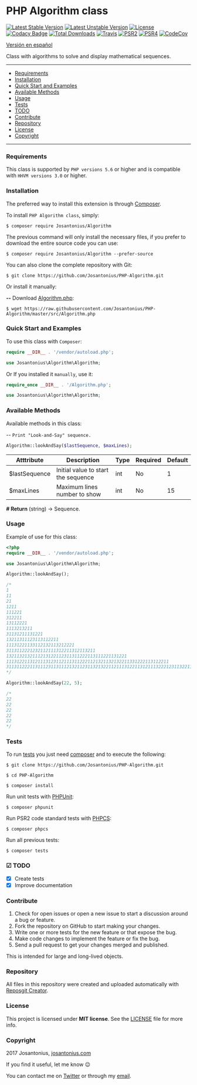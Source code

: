 # PHP Algorithm class

[![Latest Stable Version](https://poser.pugx.org/josantonius/Algorithm/v/stable)](https://packagist.org/packages/josantonius/Algorithm) [![Latest Unstable Version](https://poser.pugx.org/josantonius/Algorithm/v/unstable)](https://packagist.org/packages/josantonius/Algorithm) [![License](https://poser.pugx.org/josantonius/Algorithm/license)](LICENSE) [![Codacy Badge](https://www.codacy.com/project/badge/0c4e0d2297414c09949f369226a6ba80)](https://www.codacy.com/app/Josantonius/PHP-Algorithm) [![Total Downloads](https://poser.pugx.org/josantonius/Algorithm/downloads)](https://packagist.org/packages/josantonius/Algorithm) [![Travis](https://travis-ci.org/Josantonius/PHP-Algorithm.svg)](https://travis-ci.org/Josantonius/PHP-Algorithm) [![PSR2](https://img.shields.io/badge/PSR-2-1abc9c.svg)](http://www.php-fig.org/psr/psr-2/) [![PSR4](https://img.shields.io/badge/PSR-4-9b59b6.svg)](http://www.php-fig.org/psr/psr-4/) [![CodeCov](https://codecov.io/gh/Josantonius/PHP-Algorithm/branch/master/graph/badge.svg)](https://codecov.io/gh/Josantonius/PHP-Algorithm)

[Versión en español](README-ES.md)

Class with algorithms to solve and display mathematical sequences.

---

- [Requirements](#requirements)
- [Installation](#installation)
- [Quick Start and Examples](#quick-start-and-examples)
- [Available Methods](#available-methods)
- [Usage](#usage)
- [Tests](#tests)
- [TODO](#-todo)
- [Contribute](#contribute)
- [Repository](#repository)
- [License](#license)
- [Copyright](#copyright)

---

### Requirements

This class is supported by `PHP versions 5.6` or higher and is compatible with `HHVM versions 3.0` or higher.

### Installation

The preferred way to install this extension is through [Composer](http://getcomposer.org/download/).

To install `PHP Algorithm class`, simply:

    $ composer require Josantonius/Algorithm

The previous command will only install the necessary files, if you prefer to download the entire source code you can use:

    $ composer require Josantonius/Algorithm --prefer-source

You can also clone the complete repository with Git:

	$ git clone https://github.com/Josantonius/PHP-Algorithm.git

Or install it manually:

**--** Download [Algorithm.php](https://raw.githubusercontent.com/Josantonius/PHP-Algorithm/master/src/Algorithm.php):

    $ wget https://raw.githubusercontent.com/Josantonius/PHP-Algorithm/master/src/Algorithm.php

### Quick Start and Examples

To use this class with `Composer`:

```php
require __DIR__ . '/vendor/autoload.php';

use Josantonius\Algorithm\Algorithm;
```

Or If you installed it `manually`, use it:

```php
require_once __DIR__ . '/Algorithm.php';

use Josantonius\Algorithm\Algorithm;
```

### Available Methods

Available methods in this class:

-- `Print "Look-and-Say" sequence.`

```php
Algorithm::lookAndSay($lastSequence, $maxLines);
```

| Atttribute | Description | Type | Required | Default
| --- | --- | --- | --- | --- |
| $lastSequence | Initial value to start the sequence | int | No | 1 |
| $maxLines | Maximum lines number to show | int | No | 15 |

**# Return** (string) → Sequence.

### Usage

Example of use for this class:

```php
<?php
require __DIR__ . '/vendor/autoload.php';

use Josantonius\Algorithm\Algorithm;

Algorithm::lookAndSay();

/*
1
11
21
1211
111221
312211
13112221
1113213211
31131211131221
13211311123113112211
11131221133112132113212221
3113112221232112111312211312113211
1321132132111213122112311311222113111221131221
11131221131211131231121113112221121321132132211331222113112211
311311222113111231131112132112311321322112111312211312111322212311322113212221
*/

Algorithm::lookAndSay(22, 5);

/*
22
22
22
22
22
*/
```

### Tests 

To run [tests](tests) you just need [composer](http://getcomposer.org/download/) and to execute the following:

    $ git clone https://github.com/Josantonius/PHP-Algorithm.git
    
    $ cd PHP-Algorithm

    $ composer install

Run unit tests with [PHPUnit](https://phpunit.de/):

    $ composer phpunit

Run PSR2 code standard tests with [PHPCS](https://github.com/squizlabs/PHP_CodeSniffer):

    $ composer phpcs

Run all previous tests:

    $ composer tests

### ☑ TODO

- [x] Create tests
- [x] Improve documentation

### Contribute

1. Check for open issues or open a new issue to start a discussion around a bug or feature.
1. Fork the repository on GitHub to start making your changes.
1. Write one or more tests for the new feature or that expose the bug.
1. Make code changes to implement the feature or fix the bug.
1. Send a pull request to get your changes merged and published.

This is intended for large and long-lived objects.

### Repository

All files in this repository were created and uploaded automatically with [Reposgit Creator](https://github.com/Josantonius/BASH-Reposgit).

### License

This project is licensed under **MIT license**. See the [LICENSE](LICENSE) file for more info.

### Copyright

2017 Josantonius, [josantonius.com](https://josantonius.com/)

If you find it useful, let me know :wink:

You can contact me on [Twitter](https://twitter.com/Josantonius) or through my [email](mailto:hello@josantonius.com).